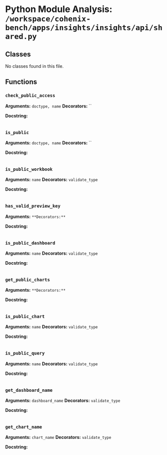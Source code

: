 # Python Module Analysis: `/workspace/cohenix-bench/apps/insights/insights/api/shared.py`

## Classes

No classes found in this file.


## Functions

### `check_public_access`
**Arguments:** `doctype, name`
**Decorators:** ``

**Docstring:**
```

```
### `is_public`
**Arguments:** `doctype, name`
**Decorators:** ``

**Docstring:**
```

```
### `is_public_workbook`
**Arguments:** `name`
**Decorators:** `validate_type`

**Docstring:**
```

```
### `has_valid_preview_key`
**Arguments:** ``
**Decorators:** ``

**Docstring:**
```

```
### `is_public_dashboard`
**Arguments:** `name`
**Decorators:** `validate_type`

**Docstring:**
```

```
### `get_public_charts`
**Arguments:** ``
**Decorators:** ``

**Docstring:**
```

```
### `is_public_chart`
**Arguments:** `name`
**Decorators:** `validate_type`

**Docstring:**
```

```
### `is_public_query`
**Arguments:** `name`
**Decorators:** `validate_type`

**Docstring:**
```

```
### `get_dashboard_name`
**Arguments:** `dashboard_name`
**Decorators:** `validate_type`

**Docstring:**
```

```
### `get_chart_name`
**Arguments:** `chart_name`
**Decorators:** `validate_type`

**Docstring:**
```

```

